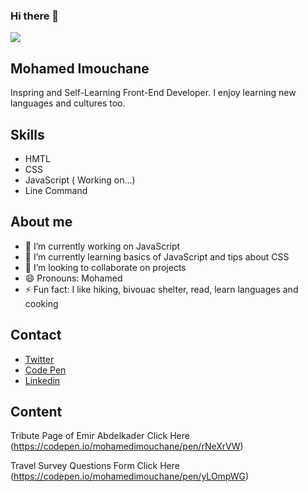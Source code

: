 ### Hi there 👋

<img src="https://www.canva.com/design/DAEVUEDMeq8/fMXt1GF8s-u_nE7yNqtIrQ/edit">

## Mohamed Imouchane
Inspring and Self-Learning Front-End Developer. I enjoy learning new languages and cultures too.

## Skills
* HMTL
* CSS
* JavaScript ( Working on...)
* Line Command

## About me
 

- 🔭 I’m currently working on JavaScript
- 🌱 I’m currently learning basics of JavaScript and tips about CSS
- 👯 I’m looking to collaborate on projects
- 😄 Pronouns: Mohamed
- ⚡ Fun fact: I like hiking, bivouac shelter, read, learn languages and cooking


## Contact

* <a href="https://twitter.com/MohamedImoucha1">Twitter</a>
* <a href="https://codepen.io/mohamedimouchane">Code Pen</a>
* <a href="https://www.linkedin.com/in/mohamed-imouchane/">Linkedin</a>

## Content

Tribute Page of Emir Abdelkader 
Click Here (https://codepen.io/mohamedimouchane/pen/rNeXrVW)

Travel Survey Questions Form
Click Here (https://codepen.io/mohamedimouchane/pen/yLOmpWG)
